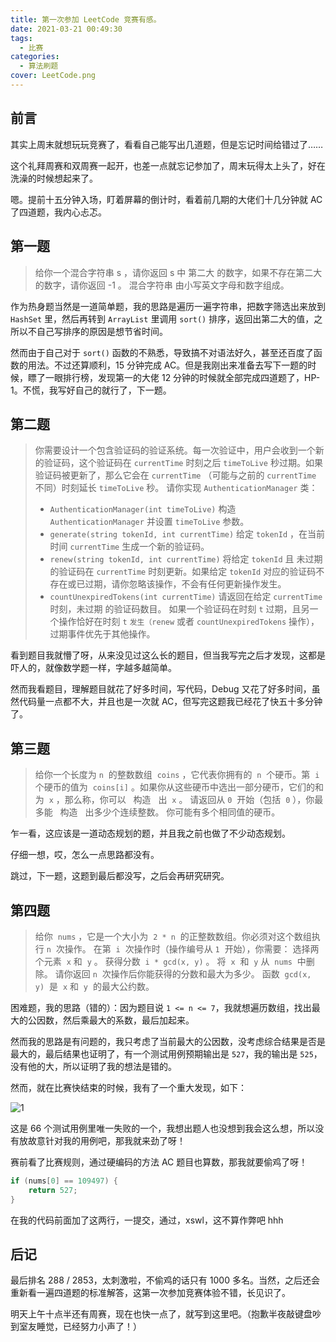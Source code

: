 ```yaml
---
title: 第一次参加 LeetCode 竞赛有感。
date: 2021-03-21 00:49:30
tags:
  - 比赛
categories:
  - 算法刷题
cover: LeetCode.png
---
```


## 前言

其实上周末就想玩玩竞赛了，看看自己能写出几道题，但是忘记时间给错过了……

这个礼拜周赛和双周赛一起开，也差一点就忘记参加了，周末玩得太上头了，好在洗澡的时候想起来了。

嗯。提前十五分钟入场，盯着屏幕的倒计时，看着前几期的大佬们十几分钟就 AC 了四道题，我内心忐忑。

## 第一题

> 给你一个混合字符串 s ，请你返回 s 中 第二大 的数字，如果不存在第二大的数字，请你返回 -1 。
> 混合字符串 由小写英文字母和数字组成。

作为热身题当然是一道简单题，我的思路是遍历一遍字符串，把数字筛选出来放到 `HashSet` 里，然后再转到 `ArrayList` 里调用 `sort()` 排序，返回出第二大的值，之所以不自己写排序的原因是想节省时间。

然而由于自己对于 `sort()` 函数的不熟悉，导致搞不对语法好久，甚至还百度了函数的用法。不过还算顺利，15 分钟完成 AC。但是我刚出来准备去写下一题的时候，瞟了一眼排行榜，发现第一的大佬 12 分钟的时候就全部完成四道题了，HP-1。不慌，我写好自己的就行了，下一题。

## 第二题

> 你需要设计一个包含验证码的验证系统。每一次验证中，用户会收到一个新的验证码，这个验证码在 `currentTime` 时刻之后 `timeToLive` 秒过期。如果验证码被更新了，那么它会在 `currentTime` （可能与之前的 `currentTime` 不同）时刻延长 `timeToLive` 秒。
> 请你实现 `AuthenticationManager` 类：
>
> - `AuthenticationManager(int timeToLive)` 构造 `AuthenticationManager` 并设置 `timeToLive` 参数。
> - `generate(string tokenId, int currentTime)` 给定 `tokenId` ，在当前时间 `currentTime` 生成一个新的验证码。
> - `renew(string tokenId, int currentTime)` 将给定 `tokenId` 且 未过期 的验证码在 `currentTime` 时刻更新。如果给定 `tokenId` 对应的验证码不存在或已过期，请你忽略该操作，不会有任何更新操作发生。
> - `countUnexpiredTokens(int currentTime)` 请返回在给定 `currentTime` 时刻，未过期 的验证码数目。
>   如果一个验证码在时刻 `t` 过期，且另一个操作恰好在时刻 `t` `发生（renew` 或者 `countUnexpiredTokens` 操作），过期事件优先于其他操作。

看到题目我就懵了呀，从来没见过这么长的题目，但当我写完之后才发现，这都是吓人的，就像数学题一样，字越多越简单。

然而我看题目，理解题目就花了好多时间，写代码，Debug 又花了好多时间，虽然代码量一点都不大，并且也是一次就 AC，但写完这题我已经花了快五十多分钟了。

## 第三题

> 给你一个长度为 `n`  的整数数组  `coins` ，它代表你拥有的  `n`  个硬币。第  `i`  个硬币的值为  `coins[i]` 。如果你从这些硬币中选出一部分硬币，它们的和为  `x` ，那么称，你可以   构造   出  `x` 。
> 请返回从 `0`  开始（包括  `0` ），你最多能   构造   出多少个连续整数。
> 你可能有多个相同值的硬币。

乍一看，这应该是一道动态规划的题，并且我之前也做了不少动态规划。

仔细一想，哎，怎么一点思路都没有。

跳过，下一题，这题到最后都没写，之后会再研究研究。

## 第四题

> 给你  `nums` ，它是一个大小为  `2 * n`  的正整数数组。你必须对这个数组执行 `n`  次操作。
> 在第  `i`  次操作时（操作编号从 `1`  开始），你需要：
> 选择两个元素  `x` 和  `y` 。
> 获得分数  `i * gcd(x, y)` 。
> 将  `x`  和  `y` 从  `nums`  中删除。
> 请你返回 `n`  次操作后你能获得的分数和最大为多少。
> 函数  `gcd(x, y)`  是  `x` 和  `y`  的最大公约数。

困难题，我的思路（错的）：因为题目说 `1 <= n <= 7`，我就想遍历数组，找出最大的公因数，然后乘最大的系数，最后加起来。

然而我的思路是有问题的，我只考虑了当前最大的公因数，没考虑综合结果是否是最大的，最后结果也证明了，有一个测试用例预期输出是 `527`，我的输出是 `525`，没有他的大，所以证明了我的想法是错的。

然而，就在比赛快结束的时候，我有了一个重大发现，如下：

![1](source@/1.jpg)

这是 66 个测试用例里唯一失败的一个，我想出题人也没想到我会这么想，所以没有放故意针对我的用例吧，那我就来劲了呀！

赛前看了比赛规则，通过硬编码的方法 AC 题目也算数，那我就要偷鸡了呀！

```java
if (nums[0] == 109497) {
    return 527;
}
```

在我的代码前面加了这两行，一提交，通过，xswl，这不算作弊吧 hhh

## 后记

最后排名 288 / 2853，太刺激啦，不偷鸡的话只有 1000 多名。当然，之后还会重新看一遍四道题的标准解答，这第一次参加竞赛体验不错，长见识了。

明天上午十点半还有周赛，现在也快一点了，就写到这里吧。（抱歉半夜敲键盘吵到室友睡觉，已经努力小声了！）
